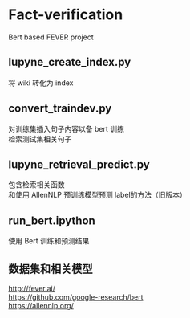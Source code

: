 # Fact-verification
Bert based FEVER project
## lupyne_create_index.py 
将 wiki 转化为 index

## convert_traindev.py 
对训练集插入句子内容以备 bert 训练  
检索测试集相关句子

## lupyne_retrieval_predict.py
包含检索相关函数  
和使用 AllenNLP 预训练模型预测 label的方法（旧版本）
## run_bert.ipython
使用 Bert 训练和预测结果
## 数据集和相关模型
http://fever.ai/  
https://github.com/google-research/bert  
https://allennlp.org/
